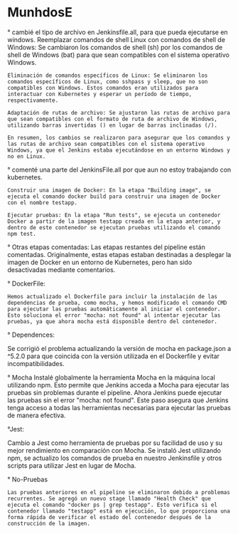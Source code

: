 # MunhdosE

° cambié el tipo de archivo en Jenkinsfile.all, para que pueda ejecutarse en windows. 
    Reemplazar comandos de shell Linux con comandos de shell de Windows: Se cambiaron los comandos de shell (sh) por los comandos de shell de Windows (bat) para que sean compatibles con el sistema operativo Windows.

    Eliminación de comandos específicos de Linux: Se eliminaron los comandos específicos de Linux, como sshpass y sleep, que no son compatibles con Windows. Estos comandos eran utilizados para interactuar con Kubernetes y esperar un período de tiempo, respectivamente.

    Adaptación de rutas de archivo: Se ajustaron las rutas de archivo para que sean compatibles con el formato de ruta de archivo de Windows, utilizando barras invertidas () en lugar de barras inclinadas (/).

    En resumen, los cambios se realizaron para asegurar que los comandos y las rutas de archivo sean compatibles con el sistema operativo Windows, ya que el Jenkins estaba ejecutándose en un entorno Windows y no en Linux.



° comenté una parte del JenkinsFile.all por que aun no estoy trabajando con kubernetes.


    Construir una imagen de Docker: En la etapa "Building image", se ejecuta el comando docker build para construir una imagen de Docker con el nombre testapp.

    Ejecutar pruebas: En la etapa "Run tests", se ejecuta un contenedor Docker a partir de la imagen testapp creada en la etapa anterior, y dentro de este contenedor se ejecutan pruebas utilizando el comando npm test.

° Otras etapas comentadas: Las etapas restantes del pipeline están comentadas. Originalmente, estas etapas estaban destinadas a desplegar la imagen de Docker en un          entorno  de Kubernetes, pero han sido desactivadas mediante comentarios.



° DockerFile: 


    Hemos actualizado el Dockerfile para incluir la instalación de las dependencias de prueba, como mocha, y hemos modificado el comando CMD para ejecutar las pruebas automáticamente al iniciar el contenedor. Esto soluciona el error "mocha: not found" al intentar ejecutar las pruebas, ya que ahora mocha está disponible dentro del contenedor.


° Dependences:

 Se corrigió el problema actualizando la versión de mocha en package.json a ^5.2.0 para que coincida con la versión utilizada en el Dockerfile y evitar incompatibilidades.


° Mocha 
    Instalé globalmente la herramienta Mocha en la máquina local utilizando npm.
    Esto permite que Jenkins acceda a Mocha para ejecutar las pruebas sin problemas durante el pipeline.
    Ahora Jenkins puede ejecutar las pruebas sin el error "mocha: not found".
    Este paso asegura que Jenkins tenga acceso a todas las herramientas necesarias para ejecutar las pruebas de manera efectiva.


°Jest: 

  Cambio a Jest como herramienta de pruebas por su facilidad de uso y su mejor rendimiento en comparación con Mocha. Se instaló Jest utilizando npm, se actualizo los comandos de prueba en nuestro Jenkinsfile y otros scripts para utilizar Jest en lugar de Mocha. 


° No-Pruebas

    Las pruebas anteriores en el pipeline se eliminaron debido a problemas recurrentes. Se agregó un nuevo stage llamado "Health Check" que ejecuta el comando "docker ps | grep testapp". Esto verifica si el contenedor llamado "testapp" está en ejecución, lo que proporciona una forma rápida de verificar el estado del contenedor después de la construcción de la imagen.